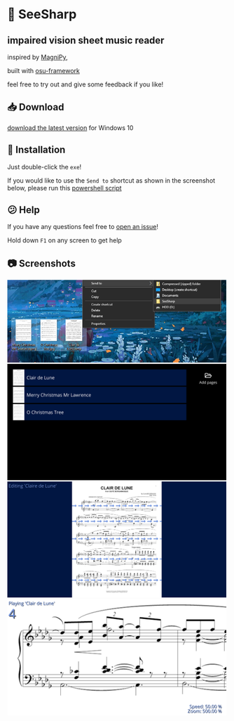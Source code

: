 # 🔎 SeeSharp

## impaired vision sheet music reader

inspired by [MagniPy](http://www.makersbox.us/2013/10/magnipy-low-vision-music-reader.html),

built with [osu-framework](https://github.com/ppy/osu-framework)

feel free to try out and give some feedback if you like!

## 📥 Download

[download the latest version](https://github.com/hbnrmx/SeeSharp/releases/latest) for Windows 10

## 🧰 Installation

Just double-click the `exe`!

If you would like to use the `Send to` shortcut as shown in the screenshot below, please run this [powershell script](https://github.com/hbnrmx/SeeSharp/blob/master/.scripts/createSendToShortcut.ps1)

## 😕 Help

If you have any questions feel free to [open an issue](https://github.com/hbnrmx/SeeSharp/issues/new)!

Hold down `F1` on any screen to get help

## 📷 Screenshots
<img width="500px" src=".screenshots/Screenshot1.png">
<img width="500px" src=".screenshots/Screenshot2.png">
<img width="500px" src=".screenshots/Screenshot3.png">
<img width="500px" src=".screenshots/Screenshot4.png">
